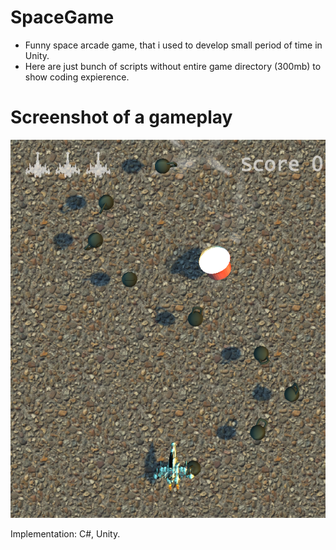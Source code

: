 # SpaceGame

- Funny space arcade game, that i used to develop small period of time in Unity. 
- Here are just bunch of scripts without entire game directory (300mb) to show coding expierence. 

# Screenshot of a gameplay

![1](https://raw.githubusercontent.com/Genomorf/SpaceGame/master/game.png)

Implementation: C#, Unity.
